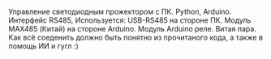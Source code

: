Управление светодиодным прожектором с ПК.
Python, Arduino.
Интерфейс RS485, Используется: USB-RS485 на стороне ПК.
Модуль MAX485 (Китай) на стороне Arduino.
Модуль Arduino реле.
Витая пара.
Как всё соеденить должно быть понятно из прочитаного кода, а также в помощь ИИ и гугл :)
